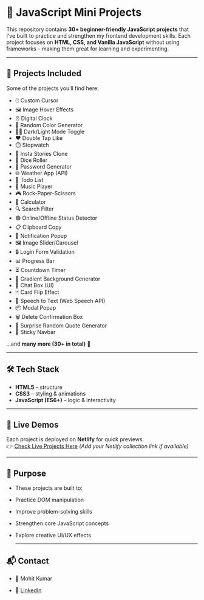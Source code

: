 # 🚀 JavaScript Mini Projects  

This repository contains **30+ beginner-friendly JavaScript projects** that I’ve built to practice and strengthen my frontend development skills. Each project focuses on **HTML, CSS, and Vanilla JavaScript** without using frameworks – making them great for learning and experimenting.  

---

## 📂 Projects Included  
Some of the projects you’ll find here:  

- 🖱️ Custom Cursor  
- 🖼️ Image Hover Effects  
- ⏰ Digital Clock  
- 🎨 Random Color Generator  
- 🌙🌞 Dark/Light Mode Toggle  
- ❤️ Double Tap Like  
- ⏱️ Stopwatch  
- 📸 Insta Stories Clone  
- 🎲 Dice Roller  
- 🔑 Password Generator  
- 🌐 Weather App (API)  
- 📝 Todo List  
- 🎵 Music Player  
- 🎮 Rock-Paper-Scissors  
- 🧮 Calculator  
- 🔍 Search Filter  
- 🟢 Online/Offline Status Detector  
- 📋 Clipboard Copy  
- 🔔 Notification Popup  
- 🖼️ Image Slider/Carousel  
- 🔒 Login Form Validation  
- 📊 Progress Bar  
- ⏳ Countdown Timer  
- 🌈 Gradient Background Generator  
- 💬 Chat Box (UI)  
- 🃏 Card Flip Effect  
- 🎤 Speech to Text (Web Speech API)  
- 📦 Modal Popup  
- 🗑️ Delete Confirmation Box  
- 🎉 Surprise Random Quote Generator  
- 📌 Sticky Navbar  

...and **many more (30+ in total)** 🎉  

---

## 🛠️ Tech Stack  
- **HTML5** – structure  
- **CSS3** – styling & animations  
- **JavaScript (ES6+)** – logic & interactivity  

---

## 📸 Live Demos  
Each project is deployed on **Netlify** for quick previews.  
👉 [Check Live Projects Here](#) *(Add your Netlify collection link if available)*  

---

## 🎯 Purpose

- These projects are built to:

- Practice DOM manipulation

- Improve problem-solving skills

- Strengthen core JavaScript concepts

- Explore creative UI/UX effects

  ---

 ## 📬 Contact

- 👤 Mohit Kumar

- 💼 [LinkedIn](https://www.linkedin.com/in/mohit-kumar16)
